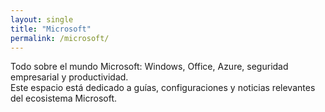 ```yaml
---
layout: single
title: "Microsoft"
permalink: /microsoft/
---
```


Todo sobre el mundo Microsoft: Windows, Office, Azure, seguridad empresarial y productividad.  
Este espacio está dedicado a guías, configuraciones y noticias relevantes del ecosistema Microsoft.
